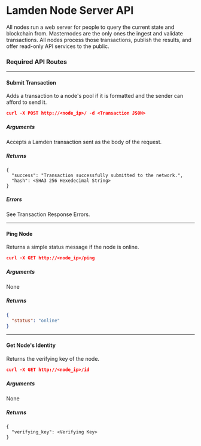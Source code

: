 # Lamden Node Server API

All nodes run a web server for people to query the current state and blockchain from. Masternodes are the only ones the ingest and validate transactions. All nodes process those transactions, publish the results, and offer read-only API services to the public.

### Required API Routes

---

#### Submit Transaction
Adds a transaction to a node's pool if it is formatted and the sender can afford to send it.

```json
curl -X POST http://<node_ip>/ -d <Transaction JSON>
```
##### Arguments
Accepts a Lamden transaction sent as the body of the request.

##### Returns
```
{
  "success": "Transaction successfully submitted to the network.",
  "hash": <SHA3 256 Hexedecimal String>
}
```
##### Errors
See Transaction Response Errors.

---

#### Ping Node
Returns a simple status message if the node is online.

```json
curl -X GET http://<node_ip>/ping
```
##### Arguments
None

##### Returns
```json
{
  "status": "online"
}
```

---

#### Get Node's Identity
Returns the verifying key of the node.

```json
curl -X GET http://<node_ip>/id
```
##### Arguments
None

##### Returns
```
{
  "verifying_key": <Verifying Key>
}
```
